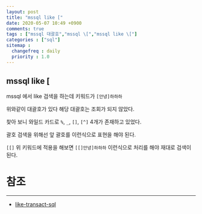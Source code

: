 ```yaml
---
layout: post
title: "mssql like ["
date: 2020-05-07 10:49 +0900
comments: true
tags : ["mssql 대괄호","mssql \[","mssql like \["]
categories : ["sql"]
sitemap :
  changefreq : daily
  priority : 1.0
---
```


## mssql like [

mssql 에서 like 검색을 하는데 키워드가 `[안녕]하하하`

위와같이 대괄호가 있다 해당 대괄호는 조회가 되지 않았다. 

찾아 보니 와일드 카드로 `%`, `_`, `[]`, `[^]` 4개가 존재하고 있었다. 

괄호 검색을 위해선 앞 괄호를 이런식으로 표현을 해야 된다.

`[[]` 위 키워드에 적용을 해보면 `[[]안녕]하하하` 이런식으로 처리를 해야 재대로 검색이 된다.


# 참조 
-----
* [like-transact-sql](https://docs.microsoft.com/en-us/sql/t-sql/language-elements/like-transact-sql)



